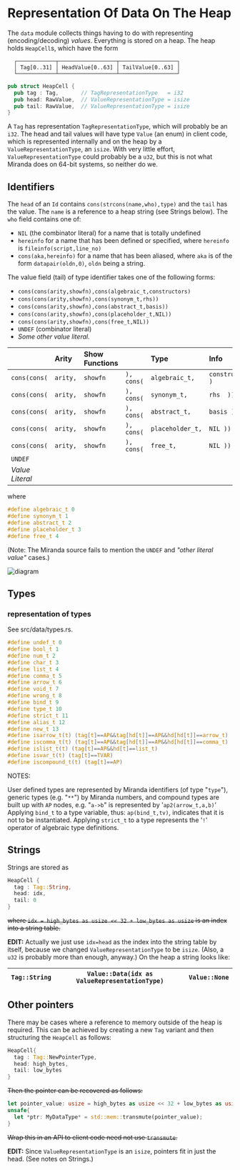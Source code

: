 # Representation Of Data On The Heap

The `data` module collects things having to do with representing (encoding/decoding) _values_. Everything is stored
on a heap. The heap holds `HeapCell`s, which have the form
```text
  ┌────────────┬──────────────────┬──────────────────┐
  │ Tag[0..31] │ HeadValue[0..63] │ TailValue[0..63] │
  └────────────┴──────────────────┴──────────────────┘
```

```Rust
pub struct HeapCell {
  pub tag : Tag,       // TagRepresentationType   = i32
  pub head: RawValue,  // ValueRepresentationType = isize
  pub tail: RawValue,  // ValueRepresentationType = isize
}
```

A `Tag` has representation `TagRepresentationType`, which will probably be an `i32`. The head and tail
values will have type `Value` (an enum) in client code, which is represented internally and on the
heap by a `ValueRepresentationType`, an `isize`. With very little effort, `ValueRepresentationType`
could probably be a `u32`, but this is not what Miranda does on 64-bit systems, so neither do we.

## Identifiers

 The `head` of an `Id` contains `cons(strcons(name,who),type)` and the `tail` has the value.
 The `name` is a reference to a heap string (see Strings below). The `who` field contains one of:

* `NIL` (the combinator literal) for a name that is totally undefined
* `hereinfo` for a name that has been defined or specified, where `hereinfo` is `fileinfo(script,line_no)`
* `cons(aka,hereinfo)` for a name that has been aliased, where `aka`
     is of the form `datapair(oldn,0)`, `oldn` being a string.

The value field (tail) of type identifier takes one of the following forms:
 * `cons(cons(arity,showfn),cons(algebraic_t,constructors)`
 * `cons(cons(arity,showfn),cons(synonym_t,rhs))`
 * `cons(cons(arity,showfn),cons(abstract_t,basis))`
 * `cons(cons(arity,showfn),cons(placeholder_t,NIL))`
 * `cons(cons(arity,showfn),cons(free_t,NIL))`
 * `UNDEF` (combinator literal)
 * _Some other value literal._

|               | Arity    | Show Functions |            | Type             | Info             |
|:--------------| :------- | :------------- | :--------- | :--------------- | :--------------- |
| `cons(cons(`  | `arity,` | `showfn`       | `), cons(` | `algebraic_t,`   | `constructors )` |
| `cons(cons(`  | `arity,` | `showfn`       | `), cons(` | `synonym_t,`     | `rhs  ))`        |
| `cons(cons(`  | `arity,` | `showfn`       | `), cons(` | `abstract_t,`    | `basis ))`       |
| `cons(cons(`  | `arity,` | `showfn`       | `), cons(` | `placeholder_t,` | `NIL ))`         |
| `cons(cons(`  | `arity,` | `showfn`       | `), cons(` | `free_t,`        | `NIL ))`         |
 | `UNDEF`       |
 | _Value Literal_ |

where

```C
#define algebraic_t 0
#define synonym_t 1
#define abstract_t 2
#define placeholder_t 3
#define free_t 4
```

(Note: The Miranda source fails to mention the `UNDEF` and _"other literal value"_ cases.)

<div style="display:none;">
@startwbs
  + Id
  ++ cons
  +++ strcons
  ++++ name
  ++++ who (nil/hereinfo)
  +++++ fileinfo
  ++++++ script
  ++++++ line
  +++ type
  ++ cons (UNDEF/Literal)
  +++ cons
  ++++ arity
  ++++ showfn
  +++ cons
  ++++ type
  ++++ typeinfo or nil
  @endwbs
</div>

  ![diagram](Data%20Representation.png)

## Types

### representation of types 

See src/data/types.rs.

```c
#define undef_t 0
#define bool_t 1
#define num_t 2
#define char_t 3
#define list_t 4
#define comma_t 5
#define arrow_t 6
#define void_t 7
#define wrong_t 8
#define bind_t 9
#define type_t 10
#define strict_t 11
#define alias_t 12
#define new_t 13
#define isarrow_t(t) (tag[t]==AP&&tag[hd[t]]==AP&&hd[hd[t]]==arrow_t)
#define iscomma_t(t) (tag[t]==AP&&tag[hd[t]]==AP&&hd[hd[t]]==comma_t)
#define islist_t(t) (tag[t]==AP&&hd[t]==list_t)
#define isvar_t(t) (tag[t]==TVAR)
#define iscompound_t(t) (tag[t]==AP)
```

NOTES:

User defined types are represented by Miranda identifiers (of type "`type`"),
generic types (e.g. "`**`") by Miranda numbers, and compound types are
built up with `AP` nodes, e.g. "`a->b`" is represented by '`ap2(arrow_t,a,b)`'
Applying `bind_t` to a type variable, thus: `ap(bind_t,tv)`, indicates that
it is not to be instantiated. Applying `strict_t` to a type represents the
'`!`' operator of algebraic type definitions.

## Strings

Strings are stored as
```rust
HeapCell {
  tag : Tag::String,
  head: idx,
  tail: 0
}
```
~~where `idx = high_bytes as usize << 32 + low_bytes as usize` is an index into a string table.~~

**EDIT:** Actually we just use `idx=head` as the index into the string table by itself, because we changed 
`ValueRepresentationType` to be `isize`. (Also, a `u32` is probably more than enough, anyway.) On the heap a string 
looks like:

|  `Tag::String`  |  `Value::Data(idx as ValueRepresentationType)`  |  `Value::None`  |
|:---------------:|:-----------------------------------------------:|:---------------:|



## Other pointers

There may be cases where a reference to memory outside of the heap is required. This can be achieved by
creating a new `Tag` variant and then structuring the `HeapCell` as follows:
```rust
HeapCell{
  tag : Tag::NewPointerType,
  head: high_bytes,
  tail: low_bytes
}
```
~~Then the pointer can be recovered as follows:~~
```rust
let pointer_value: usize = high_bytes as usize << 32 + low_bytes as usize;
unsafe{
  let *ptr: MyDataType* = std::mem::transmute(pointer_value);
}
```
~~Wrap this in an API to client code need not use `transmute`.~~

**EDIT:** Since `ValueRepresentationType` is an `isize`, pointers fit in just the head. (See notes on Strings.)

